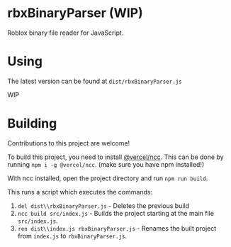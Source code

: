 # rbxBinaryParser (WIP)
Roblox binary file reader for JavaScript.

# Using
The latest version can be found at `dist/rbxBinaryParser.js`

WIP

# Building
Contributions to this project are welcome!

To build this project, you need to install [@vercel/ncc](https://www.npmjs.com/package/@vercel/ncc).
This can be done by running `npm i -g @vercel/ncc`. (make sure you have npm installed!)

With ncc installed, open the project directory and run `npm run build`.

This runs a script which executes the commands:
1. `del dist\\rbxBinaryParser.js` - Deletes the previous build
2. `ncc build src/index.js` - Builds the project starting at the main file `src/index.js`.
3. `ren dist\\index.js rbxBinaryParser.js` - Renames the built project from `index.js` to `rbxBinaryParser.js`.
